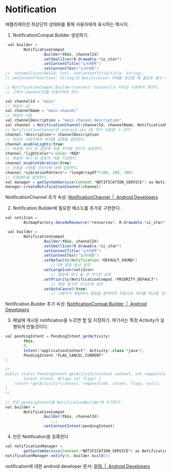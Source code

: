 # Notification
애플리케이션 최상단의 상태바를 통해 사용자에게 표시하는 메시지.

1. NotificationCompat.Builder 생성하기.
```java
 val builder =
        NotificationCompat
                .Builder(this, channelId)
                .setSmallIcon(R.drawable.*ic_star*)
                .setContentTitle("노티제목")
                .setContentText("노티내용")
//  setSmallIcon(ResId: Int), setContentTitle(title: String),
// setContentText(text: String)은 Notification 객체를 생성할 때 필요한 필수 메소드이다.

// NotificationCompat.Builder(context: Context)는 더이상 사용하지 못한다. 
// 그래서 channelId를 만들어줘야 한다.

val channelId = "main"
// 채널의 id
val channelName = "main channel"
// 채널의 이름
val channelDescription = "main channel description"
val channel = NotificationChannel(channelId, channelName, NotificationManager.*IMPORTANCE_DEFAULT*)
// NotificationChannel은 android api 26 부터 사용할 수 있다.
channel.*description*= channelDescription
// 채널의 사용자에게 보여줄 설명을 설정한다.
channel.enableLights(true)
// 채널에 게시 된 알림에 색을 부여할 것인지 설정한다.
channel.*lightColor*= Color.*RED*
// 채널에 게시 된 알림의 색을 지정한다.
channel.enableVibration(true)
// 진동을 사용할 것인지에 대해 설정한다.
channel.*vibrationPattern*= *longArrayOf*(100, 200, 300)
// 진동패턴을 설정한다.
val manager = getSystemService(Context.*NOTIFICATION_SERVICE*) as NotificationManager
manager.createNotificationChannel(channel)

```

NotificationChannel 추가 속성: [NotificationChannel  |  Android Developers](https://developer.android.com/reference/android/app/NotificationChannel)

2. Notification Builder에 필요한 메소드를 추가로 구현한다.
```java
val notiIcon =
        BitmapFactory.decodeResource(*resources*, R.drawable.*ic_star*)

 val builder =
        NotificationCompat
                .Builder(this, channelId)
                .setSmallIcon(R.drawable.*ic_star*)
                .setContentTitle("노티제목")
                .setContentText("노티내용")
                .setDefaults(Notification.*DEFAULT_SOUND*)
					//기본 알림 옵션 설정
                .setLargeIcon(notiIcon)
					// 알림에 표시 될 큰 아이콘 설정
                .setPriority(NotificationCompat.*PRIORITY_DEFAULT*)
					// 알림 통지의 우선순위 설정
                .setAutoCancel(true)
					// 사용자가 패널에서 알림을 클릭하면 자동으로 게시를 취소할 것인지에 대한 설정

```

Notification.Builder 추가 속성: [NotificationCompat.Builder  |  Android Developers](https://developer.android.com/reference/android/support/v4/app/NotificationCompat.Builder)

3. 패널에 게시된 notification을 누르면 할 일 지정하기.
여기서는 특정 Activity가 실행되게 만들것이다.

```java
val pendingIntent = PendingIntent.getActivity(
        this,
        0,
        Intent(*applicationContext*, Activity::class.*java*),
        PendingIntent.*FLAG_CANCEL_CURRENT*
)

/*
public static PendingIntent getActivity(Context context, int requestCode,
        Intent intent, @Flags int flags) {
    return *getActivity*(context, requestCode, intent, flags, null);
}
*/

// 만든 pendingIntent를 NotificationBuilder에 추가한다.
val builder =
        NotificationCompat
                .Builder(this, channelId).
 					...
                .setContentIntent(pendingIntent)

```

4. 만든 Notification을 등록한다
```java
val notificationManager =
        getSystemService(Context.*NOTIFICATION_SERVICE*) as NotificationManager
notificationManager.notify(0, builder.build())

```

notification에 대한 android developer 문서: [알림  |  Android Developers](https://developer.android.com/guide/topics/ui/notifiers/notifications?hl=ko)